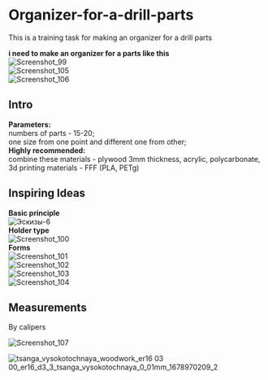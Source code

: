 # Organizer-for-a-drill-parts
This is a training task for making an organizer for a drill parts  

**i need to make an organizer for a parts like this**  
![Screenshot_99](https://github.com/user-attachments/assets/c40a29b1-8de6-406a-a2f7-fae357ab498d)  
![Screenshot_105](https://github.com/user-attachments/assets/08afc545-cb03-4ebf-b4e2-6eb88609713d)  
![Screenshot_106](https://github.com/user-attachments/assets/05f0e282-ab27-43d6-b24e-e94eaa2bfbd5)  


## Intro

**Parameters:**   
numbers of parts - 15-20;  
one size from one point and different one from other;  
**Highly recommended:**  
combine these materials - plywood 3mm thiсkness, acrylic, polycarbonate, 3d printing materials - FFF (PLA, PETg)  
## Inspiring Ideas  
**Basic principle**  
![Эскизы-6](https://github.com/user-attachments/assets/9d6322d1-e02f-40d0-86f3-465f9d336fab)  
**Holder type**  
![Screenshot_100](https://github.com/user-attachments/assets/6d0484eb-edfd-4758-af2a-f12d1343614b)  
**Forms**  
![Screenshot_101](https://github.com/user-attachments/assets/0cbd2a5c-95c7-421d-a9b5-851d928f2e44)  
![Screenshot_102](https://github.com/user-attachments/assets/607d57cc-0edc-44d6-a232-1b10ec1b3d4f)  
![Screenshot_103](https://github.com/user-attachments/assets/4d49684c-81d6-41fa-8a1f-ce8a4df1ecb8)  
![Screenshot_104](https://github.com/user-attachments/assets/aecf6c0b-021b-494c-8d82-547c5946fd94)  

## Measurements  
By calipers  


![Screenshot_107](https://github.com/user-attachments/assets/9c033240-aef6-49a6-8577-1911c789fc8b)  

![tsanga_vysokotochnaya_woodwork_er16 03 00_er16_d3_3_tsanga_vysokotochnaya_0_01mm_1678970209_2](https://github.com/user-attachments/assets/83fb94cb-5fd7-400a-b37a-73554c3dc09e)







